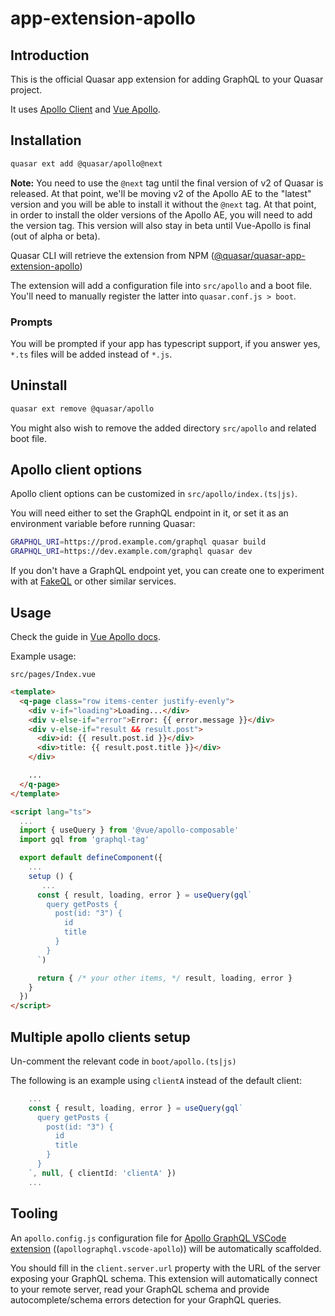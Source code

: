 # app-extension-apollo

## Introduction

This is the official Quasar app extension for adding GraphQL to your Quasar
project.

It uses [Apollo Client](https://www.apollographql.com) and [Vue Apollo](https://v4.apollo.vuejs.org).

## Installation

```sh
quasar ext add @quasar/apollo@next
```

**Note:** You need to use the `@next` tag until the final version of v2 of Quasar is released. At that point, we'll be moving v2 of the Apollo AE to the "latest" version and you will be able to install it without the `@next` tag. At that point, in order to install the older versions of the Apollo AE, you will need to add the version tag. This version will also stay in beta until Vue-Apollo is final (out of alpha or beta).

Quasar CLI will retrieve the extension from NPM
([@quasar/quasar-app-extension-apollo](https://www.npmjs.com/package/@quasar/quasar-app-extension-apollo))

The extension will add a configuration file into `src/apollo` and a boot file.
You'll need to manually register the latter into `quasar.conf.js > boot`.

### Prompts

You will be prompted if your app has typescript support, if you answer yes,
`*.ts` files will be added instead of `*.js`.

## Uninstall

```sh
quasar ext remove @quasar/apollo
```

You might also wish to remove the added directory `src/apollo` and related boot file.

## Apollo client options

Apollo client options can be customized in
`src/apollo/index.(ts|js)`.

You will need either to set the GraphQL endpoint in it, or set it as an
environment variable before running Quasar:

```sh
GRAPHQL_URI=https://prod.example.com/graphql quasar build
GRAPHQL_URI=https://dev.example.com/graphql quasar dev
```

If you don't have a GraphQL endpoint yet, you can create one to experiment
with at [FakeQL](https://fakeql.com) or other similar services.

## Usage

Check the guide in [Vue Apollo docs](https://v4.apollo.vuejs.org/guide-composable/setup.html).

Example usage:

`src/pages/Index.vue`

```html
<template>
  <q-page class="row items-center justify-evenly">
    <div v-if="loading">Loading...</div>
    <div v-else-if="error">Error: {{ error.message }}</div>
    <div v-else-if="result && result.post">
      <div>id: {{ result.post.id }}</div>
      <div>title: {{ result.post.title }}</div>
    </div>

    ...
  </q-page>
</template>

<script lang="ts">
  ...
  import { useQuery } from '@vue/apollo-composable'
  import gql from 'graphql-tag'

  export default defineComponent({
    ...
    setup () {
       ...
      const { result, loading, error } = useQuery(gql`
        query getPosts {
          post(id: "3") {
            id
            title
          }
        }
      `)

      return { /* your other items, */ result, loading, error }
    }
  })
</script>
```

## Multiple apollo clients setup

Un-comment the relevant code in `boot/apollo.(ts|js)`

The following is an example using `clientA` instead of the default client:

```ts
    ...
    const { result, loading, error } = useQuery(gql`
      query getPosts {
        post(id: "3") {
          id
          title
        }
      }
    `, null, { clientId: 'clientA' })
    ...
```

## Tooling

An `apollo.config.js` configuration file for [Apollo GraphQL VSCode extension](https://www.apollographql.com/docs/devtools/editor-plugins/) ((`apollographql.vscode-apollo`)) will be automatically scaffolded.

You should fill in the `client.server.url` property with the URL of the server exposing your GraphQL schema.
This extension will automatically connect to your remote server, read your GraphQL schema and provide autocomplete/schema errors detection for your GraphQL queries.
